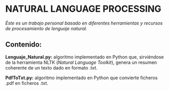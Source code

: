 # NATURAL LANGUAGE PROCESSING

*Éste es un trabajo personal basado en diferentes herramientas y recursos de procesamiento de lenguaje natural.*

## Contenido:

  **Lenguaje_Natural.py:** algoritmo implementado en Python que, sirviéndose de la herramienta NLTK (*Natural Language Toolkit*), genera un resumen coherente de un texto dado en formato .txt.
  
  **PdfToTxt.py:** algoritmo implementado en Python que convierte ficheros .pdf en ficheros .txt.

